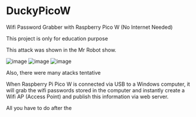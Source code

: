 # DuckyPicoW
Wifi Password Grabber with Raspberry Pico W (No Internet Needed)

This project is only for education purpose

This attack was shown in the Mr Robot show.

![image](https://github.com/gamo8/DuckyPicoW/assets/149111503/f5be2013-c826-429c-94d0-ca59dd2cb70a)
![image](https://github.com/gamo8/DuckyPicoW/assets/149111503/79e35bf2-b188-4543-89f8-eae2b1141a19)
![image](https://github.com/gamo8/DuckyPicoW/assets/149111503/0d277b7b-9dbd-43d5-adda-057bc93c4f32)

Also, there were many atacks tentative



When Raspberry Pi Pico W is connected via USB to a Windows computer, it will grab the wifi passwords stored in the computer and instantly create a Wifi AP (Access Point) and publish this information via web server.

All you have to do after the 
